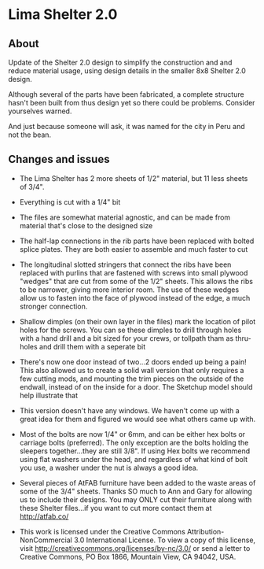 # Lima Shelter 2.0

## About
Update of the Shelter 2.0 design to simplify the construction and and reduce material usage, using design details in the smaller 8x8 Shelter 2.0 design. 

Although several of the parts have been fabricated, a complete structure hasn't been built from thus design yet so there could be problems. Consider yourselves warned.

And just because someone will ask, it was named for the city in Peru and not the bean.

## Changes and issues

* The Lima Shelter has 2 more sheets of 1/2" material, but 11 less sheets of 3/4". 

* Everything is cut with a 1/4" bit

* The files are somewhat material agnostic, and can be made from material that's close to the designed size

* The half-lap connections in the rib parts have been replaced with bolted splice plates. They are both easier to assemble and much faster to cut

* The longitudinal slotted stringers that connect the ribs have been replaced with purlins that are fastened with screws into small plywood "wedges" that are cut from some of the 1/2" sheets. This allows the ribs to be narrower, giving more interior room. The use of these wedges allow us to fasten into the face of plywood instead of the edge, a much stronger connection.

* Shallow dimples (on their own layer in the files) mark the location of pilot holes for the screws. You can se these dimples to drill through holes with a hand drill and a bit sized for your crews, or tollpath tham as thru-holes and drill them with a seperate bit

* There's now one door instead of two...2 doors ended up being a pain! This also allowed us to create a solid wall version that only requires a few cutting mods, and mounting the trim pieces on the outside of the endwall, instead of on the inside for a door. The Sketchup model should help illustrate that

* This version doesn't have any windows. We haven't come up with a great idea for them and figured we would see what others came up with.

* Most of the bolts are now 1/4" or 6mm, and can be either hex bolts or carriage bolts (preferred). The only exception are the bolts holding the sleepers together...they are still 3/8". If using Hex bolts we recommend using flat washers under the head, and regardless of what kind of bolt you use, a washer under the nut is always a good idea.

* Several pieces of AtFAB furniture have been added to the waste areas of some of the 3/4" sheets. Thanks SO much to Ann and Gary for allowing us to include their designs. You may ONLY cut their furniture along with these Shelter files...if you want to cut more contact them at http://atfab.co/

* This work is licensed under the Creative Commons Attribution-NonCommercial 3.0 International License. To view a copy of this license, visit http://creativecommons.org/licenses/by-nc/3.0/ or send a letter to Creative Commons, PO Box 1866, Mountain View, CA 94042, USA.

